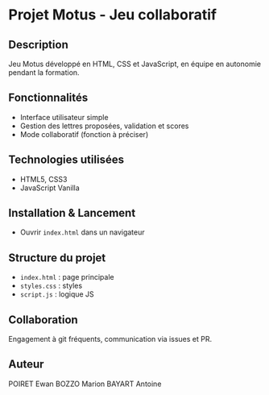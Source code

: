 # Projet Motus - Jeu collaboratif

## Description
Jeu Motus développé en HTML, CSS et JavaScript, en équipe en autonomie pendant la formation.

## Fonctionnalités
- Interface utilisateur simple
- Gestion des lettres proposées, validation et scores
- Mode collaboratif (fonction à préciser)

## Technologies utilisées
- HTML5, CSS3
- JavaScript Vanilla

## Installation & Lancement
- Ouvrir `index.html` dans un navigateur

## Structure du projet
- `index.html` : page principale
- `styles.css` : styles
- `script.js` : logique JS

## Collaboration
Engagement à git fréquents, communication via issues et PR.

## Auteur
POIRET Ewan
BOZZO Marion
BAYART Antoine
